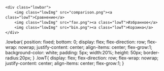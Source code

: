     <div class="lowbar">
        <img class="lowImg" src="comparison.png"><a class="lowT">Сравнение</a>
        <img class="lowImg" src="fav.png"><a class="lowT">Избранное</a>
        <img class="lowImg" src="bin.png"><a class="lowT">Корзина</a>
    </div>
.lowbar{
    position: fixed;
    bottom: 0;
    display: flex;
    flex-direction: row;
    flex-wrap: nowrap;
    justify-content: center;
    align-items: center;
    flex-grow:1;
    background-color: white;
    padding: 5px;
    width:20%;
    height: 50px;
    border-radius:20px;
}
.lowT{
    display: flex;
    flex-direction: row;
    flex-wrap: nowrap;
    justify-content: center;
    align-items: center;
    flex-grow:1;
}